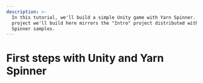 ```yaml
---
description: >-
  In this tutorial, we'll build a simple Unity game with Yarn Spinner. The
  project we'll build here mirrors the "Intro" project distributed with the Yarn
  Spinner samples.
---
```


# First steps with Unity and Yarn Spinner

## 


